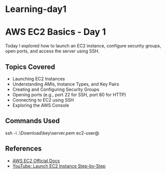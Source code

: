 # Learning-day1
# AWS EC2 Basics - Day 1

Today I explored how to launch an EC2 instance, configure security groups, open ports, and access the server using SSH.

## Topics Covered
- Launching EC2 Instances
- Understanding AMIs, Instance Types, and Key Pairs
- Creating and Configuring Security Groups
- Opening ports (e.g., port 22 for SSH, port 80 for HTTP)
- Connecting to EC2 using SSH
- Exploring the AWS Console

## Commands Used
ssh -i .\Download\key\server.pem ec2-user@<public-ip>

## References

- [AWS EC2 Official Docs](https://docs.aws.amazon.com/AWSEC2/latest/UserGuide/EC2_GetStarted.html)
- [YouTube: Launch EC2 Instance Step-by-Step](https://youtu.be/2zeoNC4cdTA?si=M2n9h7PmZMsXZ_7t)


